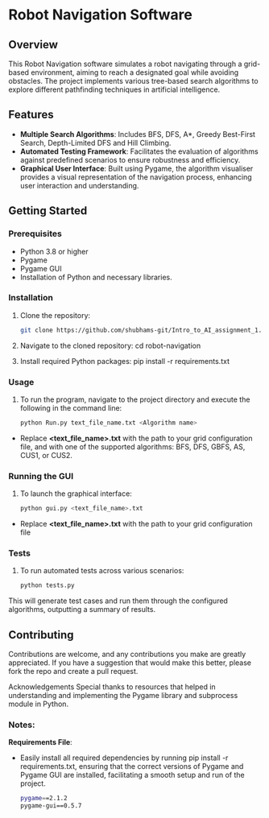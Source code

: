 # Robot Navigation Software

## Overview
This Robot Navigation software simulates a robot navigating through a grid-based environment, aiming to reach a designated goal while avoiding obstacles. The project implements various tree-based search algorithms to explore different pathfinding techniques in artificial intelligence.

## Features
- **Multiple Search Algorithms**: Includes BFS, DFS, A*, Greedy Best-First Search, Depth-Limited DFS and Hill Climbing.
- **Automated Testing Framework**: Facilitates the evaluation of algorithms against predefined scenarios to ensure robustness and efficiency.
- **Graphical User Interface**: Built using Pygame, the algorithm visualiser provides a visual representation of the navigation process, enhancing user interaction and understanding.

## Getting Started

### Prerequisites
- Python 3.8 or higher
- Pygame
- Pygame GUI
- Installation of Python and necessary libraries.

### Installation
1. Clone the repository:
   ```bash
   git clone https://github.com/shubhams-git/Intro_to_AI_assignment_1.git

2. Navigate to the cloned repository:
    cd robot-navigation

3. Install required Python packages:
    pip install -r requirements.txt


### Usage
1. To run the program, navigate to the project directory and execute the following in the command line:
    ```bash
    python Run.py text_file_name.txt <Algorithm name>

- Replace **<text_file_name>.txt** with the path to your grid configuration file, and **<Algorithm name>** with one of the supported algorithms: BFS, DFS, GBFS, AS, CUS1, or CUS2.

### Running the GUI
1. To launch the graphical interface:
    ```bash
    python gui.py <text_file_name>.txt
- Replace **<text_file_name>.txt** with the path to your grid configuration file

### Tests
1. To run automated tests across various scenarios:
    ```bash
    python tests.py

This will generate test cases and run them through the configured algorithms, outputting a summary of results.

## Contributing
Contributions are welcome, and any contributions you make are greatly appreciated. If you have a suggestion that would make this better, please fork the repo and create a pull request.



Acknowledgements
    Special thanks to resources that helped in understanding and implementing the Pygame library and subprocess module in Python.


### Notes:
**Requirements File**: 
- Easily install all required dependencies by running pip install -r requirements.txt, ensuring that the correct versions of Pygame and Pygame GUI are installed, facilitating a smooth setup and run of the project.

    ```bash
    pygame==2.1.2
    pygame-gui==0.5.7


